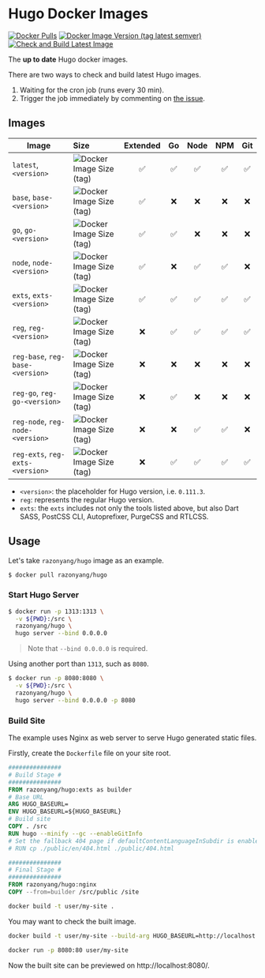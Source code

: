 # Hugo Docker Images

[![Docker Pulls](https://img.shields.io/docker/pulls/razonyang/hugo?style=flat-square)](https://hub.docker.com/r/razonyang/hugo)
[![Docker Image Version (tag latest semver)](https://img.shields.io/docker/v/razonyang/hugo/latest?style=flat-square)](https://hub.docker.com/r/razonyang/hugo)
[![Check and Build Latest Image](https://github.com/razonyang/docker-hugo/actions/workflows/docker.yml/badge.svg)](https://github.com/razonyang/docker-hugo/actions/workflows/docker.yml)

The **up to date** Hugo docker images.

There are two ways to check and build latest Hugo images.

1. Waiting for the cron job (runs every 30 min).
2. Trigger the job immediately by commenting on [the issue](https://github.com/razonyang/docker-hugo/issues/3).

## Images

| Image                | Size | Extended | Go  | Node | NPM | Git |
| -------------------- | :--- | :------: | :-: | :--: | :-: | :-: |
| `latest`, `<version>` | ![Docker Image Size (tag)](https://img.shields.io/docker/image-size/razonyang/hugo/latest) | ✅ | ✅ | ✅ | ✅ | ✅ |
| `base`, `base-<version>` | ![Docker Image Size (tag)](https://img.shields.io/docker/image-size/razonyang/hugo/base) | ✅ | ❌ |  ❌ |  ❌ |  ❌ |
| `go`, `go-<version>` | ![Docker Image Size (tag)](https://img.shields.io/docker/image-size/razonyang/hugo/go) | ✅ | ✅ |  ❌ |  ❌ |  ❌ |
| `node`, `node-<version>` | ![Docker Image Size (tag)](https://img.shields.io/docker/image-size/razonyang/hugo/node) | ✅ | ❌ | ✅ | ✅ |  ❌ |
| `exts`, `exts-<version>` | ![Docker Image Size (tag)](https://img.shields.io/docker/image-size/razonyang/hugo/exts) | ✅ | ✅ | ✅ | ✅ |  ✅ |
| `reg`, `reg-<version>` | ![Docker Image Size (tag)](https://img.shields.io/docker/image-size/razonyang/hugo/latest) | ❌ | ✅ | ✅ | ✅ | ✅ |
| `reg-base`, `reg-base-<version>` | ![Docker Image Size (tag)](https://img.shields.io/docker/image-size/razonyang/hugo/reg-base) | ❌ | ❌ |  ❌ |  ❌ |  ❌ |
| `reg-go`, `reg-go-<version>` | ![Docker Image Size (tag)](https://img.shields.io/docker/image-size/razonyang/hugo/reg-go) | ❌ | ✅ |  ❌ |  ❌ |  ❌ |
| `reg-node`, `reg-node-<version>` | ![Docker Image Size (tag)](https://img.shields.io/docker/image-size/razonyang/hugo/reg-node) | ❌ | ❌ |  ✅ |  ✅ |  ❌ |
| `reg-exts`, `reg-exts-<version>` | ![Docker Image Size (tag)](https://img.shields.io/docker/image-size/razonyang/hugo/reg-exts) | ❌ | ✅ |  ✅ |  ✅ |  ✅ |

- `<version>`: the placeholder for Hugo version, i.e. `0.111.3`.
- `reg`: represents the regular Hugo version.
- `exts`: the `exts` includes not only the tools listed above, but also Dart SASS, PostCSS CLI, Autoprefixer, PurgeCSS and RTLCSS.

## Usage

Let's take `razonyang/hugo` image as an example.

```sh
$ docker pull razonyang/hugo
```

### Start Hugo Server

```sh
$ docker run -p 1313:1313 \
  -v ${PWD}:/src \
  razonyang/hugo \
  hugo server --bind 0.0.0.0
```

> Note that `--bind 0.0.0.0` is required.

Using another port than `1313`, such as `8080`.

```sh
$ docker run -p 8080:8080 \
  -v ${PWD}:/src \
  razonyang/hugo \
  hugo server --bind 0.0.0.0 -p 8080
```

### Build Site

The example uses Nginx as web server to serve Hugo generated static files.

Firstly, create the `Dockerfile` file on your site root.

```dockerfile
###############
# Build Stage #
###############
FROM razonyang/hugo:exts as builder
# Base URL
ARG HUGO_BASEURL=
ENV HUGO_BASEURL=${HUGO_BASEURL}
# Build site
COPY . /src
RUN hugo --minify --gc --enableGitInfo
# Set the fallback 404 page if defaultContentLanguageInSubdir is enabled, please replace the `en` with your default language code.
# RUN cp ./public/en/404.html ./public/404.html

###############
# Final Stage #
###############
FROM razonyang/hugo:nginx
COPY --from=builder /src/public /site
```

```sh
docker build -t user/my-site .
```

You may want to check the built image.

```sh
docker build -t user/my-site --build-arg HUGO_BASEURL=http://localhost:8080 .
```

```sh
docker run -p 8080:80 user/my-site
```

Now the built site can be previewed on http://localhost:8080/.
